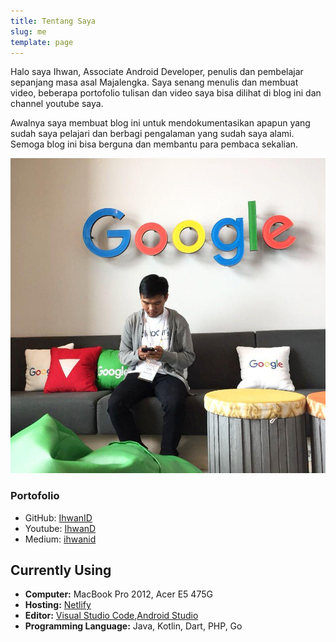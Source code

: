 ```yaml
---
title: Tentang Saya
slug: me
template: page
---
```


Halo saya Ihwan, Associate Android Developer, penulis dan pembelajar sepanjang masa asal Majalengka. Saya senang menulis dan membuat video, beberapa portofolio tulisan dan video saya bisa dilihat di blog ini dan channel youtube saya. 

Awalnya saya membuat blog ini untuk mendokumentasikan apapun yang sudah saya pelajari dan berbagi pengalaman yang sudah saya alami. Semoga blog ini bisa berguna dan membantu para pembaca sekalian. 

![Me](../images/me.jpg)

### Portofolio

- GitHub: [IhwanID](https://github.com/IhwanID)
- Youtube: [IhwanD](https://youtube.com/ihwand)
- Medium: [ihwanid](https://medium.com/@ihwanid)


## Currently Using

- **Computer:** MacBook Pro 2012, Acer E5 475G
- **Hosting:** [Netlify](https://netlify.com)
- **Editor:** [Visual Studio Code](https://code.visualstudio.com/),[Android Studio](https://developer.android.com/studio)
- **Programming Language:** Java, Kotlin, Dart, PHP, Go